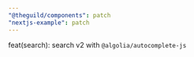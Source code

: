 ```yaml
---
"@theguild/components": patch
"nextjs-example": patch
---
```


feat(search): search v2 with `@algolia/autocomplete-js`
